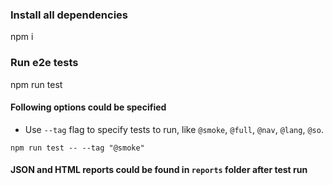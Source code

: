 ### Install all dependencies
npm i

### Run e2e tests
npm run test

#### Following options could be specified

* Use `--tag` flag to specify tests to run, like `@smoke`, `@full`, `@nav`, `@lang`, `@so`. 
```
npm run test -- --tag "@smoke"
```

#### JSON and HTML reports could be found in `reports` folder after test run